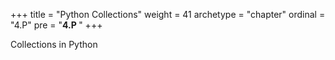 +++
title = "Python Collections"
weight = 41
archetype = "chapter"
ordinal = "4.P"
pre = "<b>4.P </b>"
+++


Collections in Python
